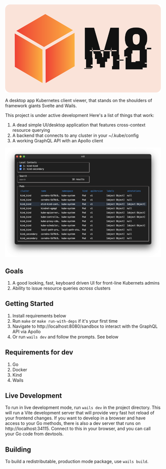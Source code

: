 ![logo](./docs/logo.svg)

A desktop app Kubernetes client viewer, that stands on the shoulders of framework giants Svelte and Wails.

This project is under active development
Here's a list of things that work:
1. A dead simple UI/desktop application that features cross-context resource querying
2. A backend that connects to any cluster in your ~/.kube/config
3. A working GraphQL API with an Apollo client

![screenshot](./docs/screenshot.png)

## Goals
1. A good looking, fast, keyboard driven UI for front-line Kubernets admins
2. Ability to issue resource queries *across* clusters

## Getting Started
1. Install requirements below
2. Run `make` or `make run-with-deps` if it's your first time
3. Navigate to http://localhost:8080/sandbox to interact with the GraphQL API via Apollo
4. Or run `wails dev` and follow the prompts. See below

## Requirements for dev
1. Go
2. Docker
3. Kind
4. Wails

## Live Development
To run in live development mode, run `wails dev` in the project directory. This will run a Vite development
server that will provide very fast hot reload of your frontend changes. If you want to develop in a browser
and have access to your Go methods, there is also a dev server that runs on http://localhost:34115. Connect
to this in your browser, and you can call your Go code from devtools.

## Building
To build a redistributable, production mode package, use `wails build`.
